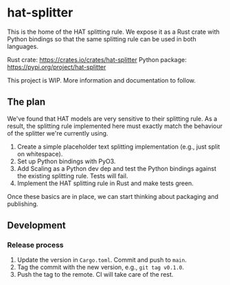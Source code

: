 # hat-splitter

This is the home of the HAT splitting rule. We expose it as a Rust crate with
Python bindings so that the same splitting rule can be used in both languages.

Rust crate: https://crates.io/crates/hat-splitter
Python package: https://pypi.org/project/hat-splitter

This project is WIP. More information and documentation to follow.

## The plan

We've found that HAT models are very sensitive to their splitting rule. As a
result, the splitting rule implemented here must exactly match the behaviour of
the splitter we're currently using.

1. Create a simple placeholder text splitting implementation (e.g., just split
   on whitespace).
2. Set up Python bindings with PyO3.
3. Add Scaling as a Python dev dep and test the Python bindings against the
   existing splitting rule. Tests will fail.
4. Implement the HAT splitting rule in Rust and make tests green.

Once these basics are in place, we can start thinking about packaging and
publishing.

## Development

### Release process

1. Update the version in `Cargo.toml`. Commit and push to `main`.
2. Tag the commit with the new version, e.g., `git tag v0.1.0`.
3. Push the tag to the remote. CI will take care of the rest.
